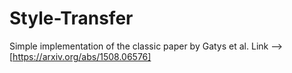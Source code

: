 # Style-Transfer
Simple implementation of the classic paper by Gatys et al. Link --> [https://arxiv.org/abs/1508.06576]
